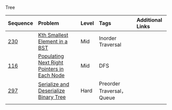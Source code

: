 Tree

| Sequence | Problem | Level | Tags | Additional Links |
| :--- | :--- | :--- | :--- | :--- |
| [230](https://leetcode.com/problems/kth-smallest-element-in-a-bst/description/) | [Kth Smallest Element in a BST](https://legacy.gitbook.com/book/gretchency/leetcode/edit#/edit/master/kth-smallest-element-in-a-bst.md?_k=qtlf4n) | Mid | Inorder Traversal |  |
| [116](https://leetcode.com/problems/populating-next-right-pointers-in-each-node/description/) | [Populating Next Right Pointers in Each Node](https://legacy.gitbook.com/book/gretchency/leetcode/edit#/edit/master/populating-next-right-pointers-in-each-node.md?_k=q3cjmx) | Mid | DFS |  |
| [297](https://leetcode.com/problems/serialize-and-deserialize-binary-tree/description/) | [Serialize and Deserialize Binary Tree](https://legacy.gitbook.com/book/gretchency/leetcode/edit#/edit/master/serialize-and-deserialize-binary-tree.md?_k=tc75n9) | Hard | Preorder Traversal，Queue |  |
|  |  |  |  |  |



